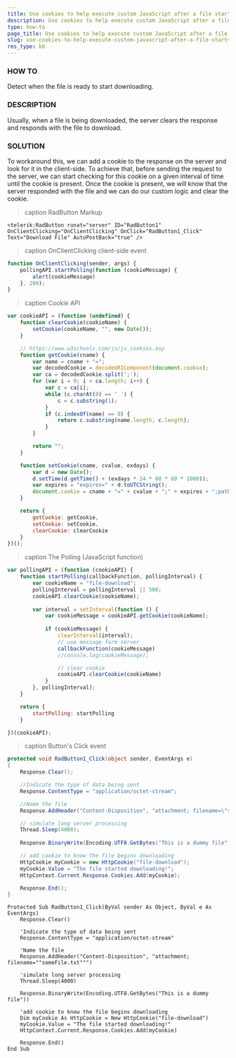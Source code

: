 ```yaml
---
title: Use cookies to help execute custom JavaScript after a file starts to download
description: Use cookies to help execute custom JavaScript after a file starts to download. Check it now!
type: how-to
page_title: Use cookies to help execute custom JavaScript after a file starts to download
slug: use-cookies-to-help-execute-custom-javascript-after-a-file-starts-to-download
res_type: kb
---
```



### HOW TO

Detect when the file is ready to start downloading.

### DESCRIPTION

Usually, when a file is being downloaded, the server clears the response and responds with the file to download.

### SOLUTION

To workaround this, we can add a cookie to the response on the server and look for it in the client-side. To achieve that, before sending the request to the server, we can start checking for this cookie on a given interval of time until the cookie is present. Once the cookie is present, we will know that the server responded with the file and we can do our custom logic and clear the cookie.

>caption RadButton Markup

````ASP.NET
<telerik:RadButton runat="server" ID="RadButton1" OnClientClicking="OnClientClicking" OnClick="RadButton1_Click" Text="Download File" AutoPostBack="true" />
````

>caption OnClientClicking client-side event

````JavaScript
function OnClientClicking(sender, args) {
    pollingAPI.startPolling(function (cookieMessage) {
        alert(cookieMessage)
    }, 200);
}
````

>caption Cookie API

````JavaScript
var cookieAPI = (function (undefined) {
    function clearCookie(cookieName) {
        setCookie(cookieName, "", new Date());
    }

    // https://www.w3schools.com/js/js_cookies.asp
    function getCookie(cname) {
        var name = cname + "=";
        var decodedCookie = decodeURIComponent(document.cookie);
        var ca = decodedCookie.split(';');
        for (var i = 0; i < ca.length; i++) {
            var c = ca[i];
            while (c.charAt(0) == ' ') {
                c = c.substring(1);
            }
            if (c.indexOf(name) == 0) {
                return c.substring(name.length, c.length);
            }
        }

        return "";
    }

    function setCookie(cname, cvalue, exdays) {
        var d = new Date();
        d.setTime(d.getTime() + (exdays * 24 * 60 * 60 * 1000));
        var expires = "expires=" + d.toUTCString();
        document.cookie = cname + "=" + cvalue + ";" + expires + ";path=/";
    }

    return {
        getCookie: getCookie,
        setCookie: setCookie,
        clearCookie: clearCookie
    }
})();
````

>caption The Polling (JavaScript function)

````JavaScript
var pollingAPI = (function (cookieAPI) {
    function startPolling(callbackFunction, pollingInterval) {
        var cookieName = "file-download";
        pollingInterval = pollingInterval || 500;
        cookieAPI.clearCookie(cookieName);
        
        var interval = setInterval(function () {
            var cookieMessage = cookieAPI.getCookie(cookieName);
            
            if (cookieMessage) {
                clearInterval(interval);
                // use message form server
                callbackFunction(cookieMessage)
                //console.log(cookieMessage);

                // clear cookie
                cookieAPI.clearCookie(cookieName)
            }
        }, pollingInterval);
    }

    return {
        startPolling: startPolling
    }

})(cookieAPI);
````

>caption Button's Click event

````C#
protected void RadButton1_Click(object sender, EventArgs e)
{
    Response.Clear();

    //Indicate the type of data being sent
    Response.ContentType = "application/octet-stream";

    //Name the file
    Response.AddHeader("Content-Disposition", "attachment; filename=\"someFile.txt\"");

    // simulate long server processing
    Thread.Sleep(4000);
    
    Response.BinaryWrite(Encoding.UTF8.GetBytes("This is a dummy file"));

    // add cookie to know the file begins downloading
    HttpCookie myCookie = new HttpCookie("file-download");
    myCookie.Value = "The file started downloading!";
    HttpContext.Current.Response.Cookies.Add(myCookie);

    Response.End();
}
````
````VB
Protected Sub RadButton1_Click(ByVal sender As Object, ByVal e As EventArgs)
    Response.Clear()
    
    'Indicate the type of data being sent
    Response.ContentType = "application/octet-stream"
    
    'Name the file
    Response.AddHeader("Content-Disposition", "attachment; filename=""someFile.txt""")
    
    'simulate long server processing
    Thread.Sleep(4000)
    
    Response.BinaryWrite(Encoding.UTF8.GetBytes("This is a dummy file"))
    
    'add cookie to know the file begins downloading
    Dim myCookie As HttpCookie = New HttpCookie("file-download")
    myCookie.Value = "The file started downloading!"
    HttpContext.Current.Response.Cookies.Add(myCookie)
    
    Response.End()
End Sub
````
  

